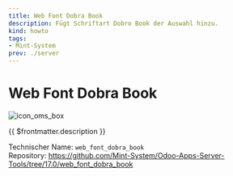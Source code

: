 ```yaml
---
title: Web Font Dobra Book
description: Fügt Schriftart Dobro Book der Auswahl hinzu.
kind: howto
tags:
- Mint-System
prev: ./server
---
```

# Web Font Dobra Book
![icon_oms_box](../attachments/icons_odoo_mint_system.png)

{{ $frontmatter.description }}

Technischer Name: `web_font_dobra_book`\
Repository: <https://github.com/Mint-System/Odoo-Apps-Server-Tools/tree/17.0/web_font_dobra_book>
